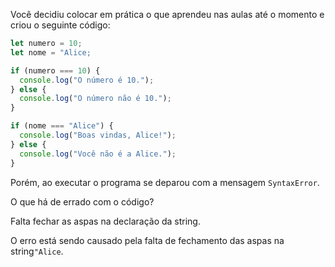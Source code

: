Você decidiu colocar em prática o que aprendeu nas aulas até o momento e criou o seguinte código:

```js
let numero = 10;
let nome = "Alice;

if (numero === 10) {
  console.log("O número é 10.");
} else {
  console.log("O número não é 10.");
}

if (nome === "Alice") {
  console.log("Boas vindas, Alice!");
} else {
  console.log("Você não é a Alice.");
}
```

Porém, ao executar o programa se deparou com a mensagem `SyntaxError`.

O que há de errado com o código?

Falta fechar as aspas na declaração da string.

O erro está sendo causado pela falta de fechamento das aspas na string`"Alice`.
